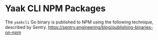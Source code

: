 # Yaak CLI NPM Packages

The `yaakcli` Go binary is published to NPM using the following technique, described by Sentry.
https://sentry.engineering/blog/publishing-binaries-on-npm

